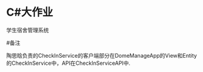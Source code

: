 # C#大作业

学生宿舍管理系统

#备注

陶思晗负责的CheckInService的客户端部分在DomeManageApp的View和Entity的CheckInService中，API在CheckInServiceAPI中.
